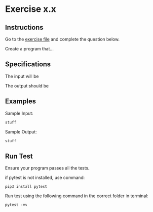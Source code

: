 # Exercise x.x
## Instructions

Go to the [exercise file](exercise.py) and complete the question below.

Create a program that...
## Specifications
The input will be 

The output should be
## Examples
Sample Input:
```Python
stuff
```
Sample Output:
```Python
stuff
```
## Run Test
Ensure your program passes all the tests. 

if pytest is not installed, use command:
```
pip3 install pytest
```
Run test using the following command in the correct folder in terminal:
```
pytest -vv
```
